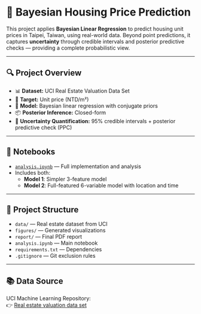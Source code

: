 # 🏡 Bayesian Housing Price Prediction

This project applies **Bayesian Linear Regression** to predict housing unit prices in Taipei, Taiwan, using real-world data. Beyond point predictions, it captures **uncertainty** through credible intervals and posterior predictive checks — providing a complete probabilistic view.

---

## 🔍 Project Overview

- 📊 **Dataset:** UCI Real Estate Valuation Data Set
- 📍 **Target:** Unit price (NTD/m²)
- 🧠 **Model:** Bayesian linear regression with conjugate priors
- 📦 **Posterior Inference:** Closed-form
- 🎯 **Uncertainty Quantification:** 95% credible intervals + posterior predictive check (PPC)

---

## 🧪 Notebooks

- [`analysis.ipynb`](analysis.ipynb) — Full implementation and analysis
- Includes both:
  - **Model 1**: Simpler 3-feature model
  - **Model 2**: Full-featured 6-variable model with location and time

---

## 📁 Project Structure

- `data/` — Real estate dataset from UCI
- `figures/` — Generated visualizations
- `report/` — Final PDF report
- `analysis.ipynb` — Main notebook
- `requirements.txt` — Dependencies
- `.gitignore` — Git exclusion rules

---

## 📚 Data Source

UCI Machine Learning Repository:  
👉 [Real estate valuation data set](https://archive.ics.uci.edu/dataset/477/real+estate+valuation)

